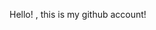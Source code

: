 Hello! , this is my github account!
<!---
Oan2005/Oan2005 is a ✨ special ✨ repository because its `README.md` (this file) appears on your GitHub profile.
You can click the Preview link to take a look at your changes.
--->
